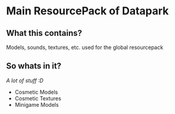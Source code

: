 # Main ResourcePack of Datapark

## What this contains?
Models, sounds, textures, etc. used for the global resourcepack

## So whats in it?
_A lot of stuff :D_
- Cosmetic Models
- Cosmetic Textures
- Minigame Models

